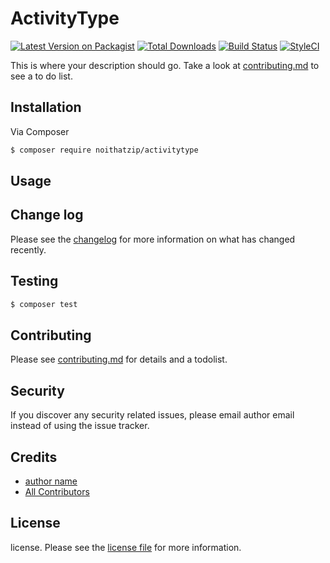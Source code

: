 # ActivityType

[![Latest Version on Packagist][ico-version]][link-packagist]
[![Total Downloads][ico-downloads]][link-downloads]
[![Build Status][ico-travis]][link-travis]
[![StyleCI][ico-styleci]][link-styleci]

This is where your description should go. Take a look at [contributing.md](contributing.md) to see a to do list.

## Installation

Via Composer

``` bash
$ composer require noithatzip/activitytype
```

## Usage

## Change log

Please see the [changelog](changelog.md) for more information on what has changed recently.

## Testing

``` bash
$ composer test
```

## Contributing

Please see [contributing.md](contributing.md) for details and a todolist.

## Security

If you discover any security related issues, please email author email instead of using the issue tracker.

## Credits

- [author name][link-author]
- [All Contributors][link-contributors]

## License

license. Please see the [license file](license.md) for more information.

[ico-version]: https://img.shields.io/packagist/v/noithatzip/activitytype.svg?style=flat-square
[ico-downloads]: https://img.shields.io/packagist/dt/noithatzip/activitytype.svg?style=flat-square
[ico-travis]: https://img.shields.io/travis/noithatzip/activitytype/master.svg?style=flat-square
[ico-styleci]: https://styleci.io/repos/12345678/shield

[link-packagist]: https://packagist.org/packages/noithatzip/activitytype
[link-downloads]: https://packagist.org/packages/noithatzip/activitytype
[link-travis]: https://travis-ci.org/noithatzip/activitytype
[link-styleci]: https://styleci.io/repos/12345678
[link-author]: https://github.com/noithatzip
[link-contributors]: ../../contributors
